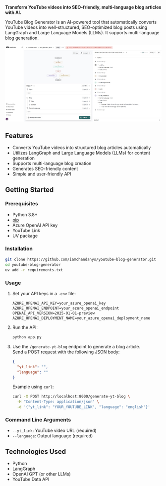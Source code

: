 **Transform YouTube videos into SEO-friendly, multi-language blog articles with AI.**

YouTube Blog Generator is an AI-powered tool that automatically converts YouTube videos into well-structured, SEO-optimized blog posts using LangGraph and Large Language Models (LLMs). It supports multi-language blog generation.

![LangSmith Logo](images/blog_generator.jpg)

## Features

- Converts YouTube videos into structured blog articles automatically
- Utilizes LangGraph and Large Language Models (LLMs) for content generation
- Supports multi-language blog creation
- Generates SEO-friendly content
- Simple and user-friendly API

## Getting Started

### Prerequisites

- Python 3.8+
- [pip](https://pip.pypa.io/en/stable/installation/)
- Azure OpenAI API key
- YouTube Link
- UV package

### Installation

```bash
git clone https://github.com/iamchandanys/youtube-blog-generator.git
cd youtube-blog-generator
uv add -r requirements.txt
```

### Usage

1. Set your API keys in a `.env` file:
    ```
    AZURE_OPENAI_API_KEY=your_azure_openai_key
    AZURE_OPENAI_ENDPOINT=your_azure_openai_endpoint
    OPENAI_API_VERSION=2025-01-01-preview
    AZURE_OPENAI_DEPLOYMENT_NAME=your_azure_openai_deployment_name
    ```

2. Run the API:
    ```bash
    python app.py
    ```

3. Use the `/generate-yt-blog` endpoint to generate a blog article.  
   Send a POST request with the following JSON body:
    ```json
    {
      "yt_link": "",
      "language": ""
    }
    ```
   Example using `curl`:
    ```bash
    curl -X POST http://localhost:8000/generate-yt-blog \
      -H "Content-Type: application/json" \
      -d '{"yt_link": "YOUR_YOUTUBE_LINK", "language": "english"}'
    ```

### Command Line Arguments

- `--yt_link`: YouTube video URL (required)
- `--language`: Output language (required)  

## Technologies Used

- Python
- LangGraph
- OpenAI GPT (or other LLMs)
- YouTube Data API